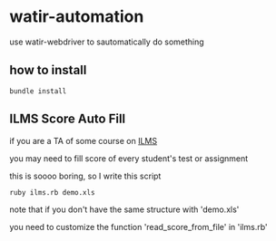 # watir-automation
use watir-webdriver to sautomatically do something

## how to install
```
bundle install
```

## ILMS Score Auto Fill
if you are a TA of some course on [ILMS](http://lms.nthu.edu.tw/)

you may need to fill score of every student's test or assignment

this is soooo boring, so I write this script
```
ruby ilms.rb demo.xls
```
note that if you don't have the same structure with 'demo.xls'

you need to customize the function 'read_score_from_file' in 'ilms.rb'